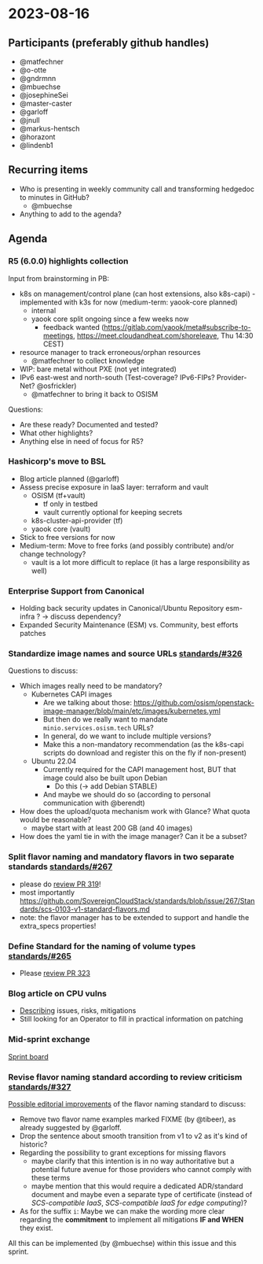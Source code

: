 # 2023-08-16

## Participants (preferably github handles)

- @matfechner
- @o-otte
- @gndrmnn
- @mbuechse
- @josephineSei
- @master-caster
- @garloff
- @jnull
- @markus-hentsch
- @horazont
- @lindenb1

## Recurring items

- Who is presenting in weekly community call and transforming hedgedoc to minutes in GitHub?
  - @mbuechse
- Anything to add to the agenda?

## Agenda

### R5 (6.0.0) highlights collection

Input from brainstorming in PB:

- k8s on management/control plane (can host extensions, also k8s-capi) - implemented with k3s for now (medium-term: yaook-core planned)
  - internal
  - yaook core split ongoing since a few weeks now
    - feedback wanted (<https://gitlab.com/yaook/meta#subscribe-to-meetings>, <https://meet.cloudandheat.com/shoreleave>, Thu 14:30 CEST)
- resource manager to track erroneous/orphan resources
  - @matfechner to collect knowledge
- WIP: bare metal without PXE (not yet integrated)
- IPv6 east-west and north-south (Test-coverage? IPv6-FIPs? Provider-Net? @osfrickler)
  - @matfechner to bring it back to OSISM

Questions:

- Are these ready? Documented and tested?
- What other highlights?
- Anything else in need of focus for R5?

### Hashicorp's move to BSL

- Blog article planned (@garloff)
- Assess precise exposure in IaaS layer: terraform and vault
  - OSISM (tf+vault)
    - tf only in testbed
    - vault currently optional for keeping secrets
  - k8s-cluster-api-provider (tf)
  - yaook core (vault)
- Stick to free versions for now
- Medium-term: Move to free forks (and possibly contribute) and/or change technology?
  - vault is a lot more difficult to replace (it has a large responsibility as well)

### Enterprise Support from Canonical

- Holding back security updates in Canonical/Ubuntu Repository esm-infra ? -> discuss dependency?
- Expanded Security Maintenance (ESM) vs. Community, best efforts patches

### Standardize image names and source URLs [standards/#326](https://github.com/SovereignCloudStack/standards/issues/326)

Questions to discuss:

- Which images really need to be mandatory?
  - Kubernetes CAPI images
    - Are we talking about those: <https://github.com/osism/openstack-image-manager/blob/main/etc/images/kubernetes.yml>
    - But then do we really want to mandate `minio.services.osism.tech` URLs?
    - In general, do we want to include multiple versions?
    - Make this a non-mandatory recommendation (as the k8s-capi scripts do download and register this on the fly if non-present)
  - Ubuntu 22.04
    - Currently required for the CAPI management host, BUT that image could also be built upon Debian
      - Do this (-> add Debian STABLE)
    - And maybe we should do so (according to personal communication with @berendt)
- How does the upload/quota mechanism work with Glance? What quota would be reasonable?
  - maybe start with at least 200 GB (and 40 images)
- How does the yaml tie in with the image manager? Can it be a subset?

### Split flavor naming and mandatory flavors in two separate standards [standards/#267](https://github.com/SovereignCloudStack/standards/issues/267)

- please do [review PR 319](https://github.com/SovereignCloudStack/standards/pull/319)!
- most importantly <https://github.com/SovereignCloudStack/standards/blob/issue/267/Standards/scs-0103-v1-standard-flavors.md>
- note: the flavor manager has to be extended to support and handle the extra_specs properties!

### Define Standard for the naming of volume types [standards/#265](https://github.com/SovereignCloudStack/standards/issues/265)

- Please [review PR 323](https://github.com/SovereignCloudStack/standards/pull/323)

### Blog article on CPU vulns

- [Describing](https://github.com/SovereignCloudStack/website/blob/feat/blog-cpu-vuln-202308/_i18n/en/_posts/blog/2023-08-16-new-cpu-leaks.md) issues, risks, mitigations
- Still looking for an Operator to fill in practical information on patching

### Mid-sprint exchange

[Sprint board](https://github.com/orgs/SovereignCloudStack/projects/6/views/4)

### Revise flavor naming standard according to review criticism [standards/#327](https://github.com/SovereignCloudStack/standards/issues/327)

[Possible editorial improvements](https://github.com/SovereignCloudStack/standards/issues/327#issuecomment-1679610549) of the flavor naming standard to discuss:

- Remove two flavor name examples marked FIXME (by @tibeer), as already suggested by @garloff.
- Drop the sentence about smooth transition from v1 to v2 as it's kind of historic?
- Regarding the possibility to grant exceptions for missing flavors
  - maybe clarify that this intention is in no way authoritative but a potential future avenue for those providers who cannot comply with these terms
  - maybe mention that this would require a dedicated ADR/standard document and maybe even a separate type of certificate (instead of _SCS-compatible IaaS_, _SCS-compatible IaaS for edge computing_)?
- As for the suffix `i`: Maybe we can make the wording more clear regarding the **commitment** to implement all mitigations **IF and WHEN** they exist.

All this can be implemented (by @mbuechse) within this issue and this sprint.
